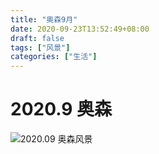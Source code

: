 ```yaml
---
title: "奥森9月"
date: 2020-09-23T13:52:49+08:00
draft: false
tags: ["风景"]
categories: ["生活"]
---
```


# 2020.9 奥森

![2020.09 奥森风景](https://user-images.githubusercontent.com/4570641/93972611-29be7400-fda5-11ea-8c4d-5a28adc921b6.jpg)